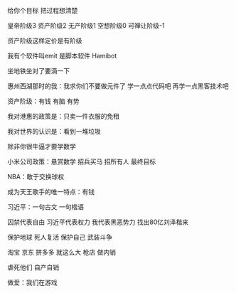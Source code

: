 给你个目标 把过程想清楚

皇帝阶级3 资产阶级2 无产阶级1 空想阶级0 可禅让阶级-1

资产阶级这样定价是有阶级

我有个软件叫emit 是脚本软件 Hamibot

坐地铁坐对了要滴一下

惠州西湖那时的我：我求你们不要做元件了 学一点点代码吧 再学一点黑客技术吧

资产阶级：有钱 有脑 有势

我对港惠的政策是：只卖一件衣服的免租

我对世界的认识是：看到一堆垃圾

除非你很牛逼才要学数学

小米公司政策：悬赏数学 招兵买马 招所有人 最终目标

NBA：敢于交换球权

成为天王歌手的唯一特点：有钱

习近平：一句古文 一句楷语

囚禁代表自由 习近平代表权力 我代表黑恶势力 找出80亿刘泽楷来

保护地球 死人复活 保护自己 武装斗争

淘宝 京东 拼多多 就这么大 枪店 做内销

虐死他们 自产自销

做爱：我们在游戏